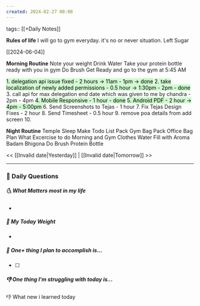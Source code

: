 ```yaml
---
created: 2024-02-27 00:08
---
```

tags:: [[+Daily Notes]]

**Rules of life**
I will go to gym everyday. it's no or never situation.
Left Sugar

[[2024-06-04]]

**Morning Routine**
Note your weight
Drink Water
Take your protein bottle ready with you in gym
Do Brush
Get Ready and go to the gym at 5:45 AM

<mark style="background: #BBFABBA6;">1. delegation api issue fixed - 2 hours -> 11am - 1pm -> <mark style="background: #BBFABBA6;">done</mark></mark>
<mark style="background: #BBFABBA6;">2. take localization of newly added permissions  - 0.5 hour -> 1:30pm - 2pm - <mark style="background: #BBFABBA6;">done</mark>
</mark>3. call api for max delegation end date which was given to me by chandra - 2pm - 4pm
<mark style="background: #BBFABBA6;">4. Mobile Responsive - 1 hour - <mark style="background: #BBFABBA6;">done</mark></mark>
<mark style="background: #BBFABBA6;">5.<mark style="background: #BBFABBA6;"> Android PDF</mark> - 2 hour -> 4pm - 5:00pm
</mark>
6. Send Screenshots to Tejas - 1 hour
7. Fix Tejas Design Fixes - 2 hour
8. Send Timesheet - 0.5 hour
9. remove poa details from add screen
10. 


**Night Routine**
Temple Sleep
Make Todo List
Pack Gym Bag
Pack Office Bag
Plan What Excercise to do
Morning and Gym Clothes
Water Fill with Aroma
Badam Bhigona
Do Brush
Protein Bottle


<< [[Invalid date|Yesterday]] | [[Invalid date|Tomorrow]] >>

---
### 📅 Daily Questions
##### 🌜 What Matters most in my life
- 

##### 🙌 My Today Weight
- 

##### 🚀 One+ thing I plan to accomplish is...
- [ ] 

##### 👎 One thing I'm struggling with today is...


👎 What new i learned today
